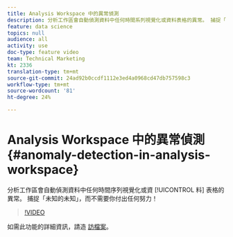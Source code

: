 ```yaml
---
title: Analysis Workspace 中的異常偵測
description: 分析工作區會自動偵測資料中任何時間系列視覺化或資料表格的異常。 捕捉「未知的未知」，而不需要你付出任何努力！
feature: data science
topics: null
audience: all
activity: use
doc-type: feature video
team: Technical Marketing
kt: 2336
translation-type: tm+mt
source-git-commit: 24ad92b0ccdf1112e3ed4a0968cd47db757598c3
workflow-type: tm+mt
source-wordcount: '81'
ht-degree: 24%

---
```



# Analysis Workspace 中的異常偵測 {#anomaly-detection-in-analysis-workspace}

分析工作區會自動偵測資料中任何時間序列視覺化或資 [!UICONTROL 料] 表格的異常。 捕捉「未知的未知」，而不需要你付出任何努力！

>[!VIDEO](https://video.tv.adobe.com/v/25444/?quality=12)

如需此功能的詳細資訊，請造 [訪檔案](https://marketing.adobe.com/resources/help/zh_TW/analytics/analysis-workspace/anomaly_detection.html)。
